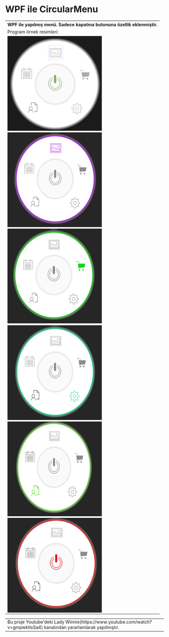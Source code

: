 # WPF ile CircularMenu
<table>
  <tr>
    <th>WPF ile yapılmış menü. Sadece kapatma butonuna özellik eklenmiştir.</th>
  </tr>
  <tr>
    <td>Program örnek resimleri:</td>
  </tr>
  <tr>
    <td><img src="sample.PNG" alt="left face" align="left" width="300" height="300"></td>
  </tr>
   <tr>
    <td><img src="sample2.PNG" alt="left face" align="left" width="300" height="300"></td>
  </tr>
   <tr>
    <td><img src="sample3.PNG" alt="left face" align="left" width="300" height="300"></td>
  </tr>
   <tr>
    <td><img src="sample4.PNG" alt="left face" align="left" width="300" height="300"></td>
  </tr>
   <tr>
    <td><img src="sample5.PNG" alt="left face" align="left" width="300" height="300"></td>
  </tr>
   <tr>
    <td><img src="sample7.PNG" alt="left face" align="left" width="300" height="300"></td>
  </tr>
  </table>
<table>
  <tr>
    <td>Bu proje Youtube'deki Lady Winnie(https://www.youtube.com/watch?v=gmpwktIsSa4) kanalından yararlanılarak yapılmıştır.</td>
  </tr>
</table>




